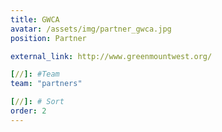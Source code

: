 ```yaml
---
title: GWCA
avatar: /assets/img/partner_gwca.jpg
position: Partner

external_link: http://www.greenmountwest.org/

[//]: #Team
team: "partners"

[//]: # Sort
order: 2
---
```

